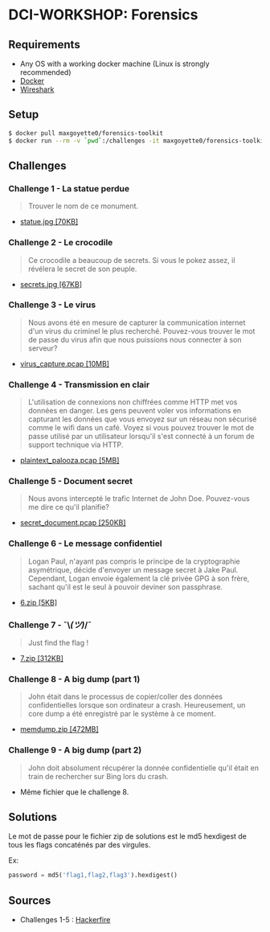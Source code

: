 # DCI-WORKSHOP: Forensics

## Requirements
* Any OS with a working docker machine (Linux is strongly recommended)
* [Docker](https://docs.docker.com/install/linux/docker-ce/ubuntu/)
* [Wireshark](https://www.wireshark.org/#download) 

## Setup
```bash
$ docker pull maxgoyette0/forensics-toolkit
$ docker run --rm -v `pwd`:/challenges -it maxgoyette0/forensics-toolkit
``` 

## Challenges

### Challenge 1 - La statue perdue
> Trouver le nom de ce monument.

* [statue.jpg [70KB]](https://drive.google.com/open?id=1T5yR3bXpMQG0aV0ScTUneiBLZWo29N1t)

### Challenge 2 - Le crocodile
> Ce crocodile a beaucoup de secrets. Si vous le pokez assez, il révélera le secret de son peuple.

* [secrets.jpg [67KB]](https://drive.google.com/open?id=1vcmGJh3luvfv6xtEFSguWL50NKLjWgHE)

### Challenge 3 - Le virus
> Nous avons été en mesure de capturer la communication internet d'un virus du criminel le plus recherché. Pouvez-vous trouver le mot de passe du virus afin que nous puissions nous connecter à son serveur?
* [virus_capture.pcap [10MB]](https://drive.google.com/open?id=1HSv5zVV6do0ESq_IEQGHlLR37OjHhGHy)

### Challenge 4 - Transmission en clair

> L'utilisation de connexions non chiffrées comme HTTP met vos données en danger. Les gens peuvent voler vos informations en capturant les données que vous envoyez sur un réseau non sécurisé comme le wifi dans un café.
Voyez si vous pouvez trouver le mot de passe utilisé par un utilisateur lorsqu'il s'est connecté à un forum de support technique via HTTP.
* [plaintext_palooza.pcap [5MB]](https://drive.google.com/open?id=1nEFsgFhBRm5b9nbhBa1k1taJIlabpKF_)

### Challenge 5 - Document secret
> Nous avons intercepté le trafic Internet de John Doe. Pouvez-vous me dire ce qu'il planifie?

* [secret_document.pcap [250KB]](https://drive.google.com/open?id=1gw1AGDWIePXoC9efBsSH1cV_SizySsTz)

### Challenge 6 - Le message confidentiel
> Logan Paul, n'ayant pas compris le principe de la cryptographie asymétrique, décide d'envoyer un message secret à Jake Paul. Cependant, Logan envoie également la clé privée GPG à son frère, sachant qu'il est le seul à pouvoir deviner son passphrase. 

* [6.zip [5KB]](https://drive.google.com/open?id=1hN6lQ9Rj4xLcG7qWaKl_gijGMe7Rc16Z)

### Challenge 7 - ¯\\_(ツ)_/¯
> Just find the flag !

* [7.zip [312KB]](https://drive.google.com/open?id=1iVm83Jh7ex6YhFtAiGub08UclRfu_hY3)

### Challenge 8 - A big dump (part 1)
> John était dans le processus de copier/coller des données confidentielles lorsque son ordinateur a crash. Heureusement, un core dump a été enregistré par le système à ce moment.

* [memdump.zip [472MB]](https://drive.google.com/open?id=1PGQTbDzc7SWJ9fXTj0-KnRawJHRdvzYu)

### Challenge 9 - A big dump (part 2)
> John doit absolument récupérer la donnée confidentielle qu'il était en train de rechercher sur Bing lors du crash.

* Même fichier que le challenge 8.

## Solutions
Le mot de passe pour le fichier zip de solutions est le md5 hexdigest de tous les flags concaténés par des virgules.

Ex:
```python
password = md5('flag1,flag2,flag3').hexdigest()
```

## Sources
* Challenges 1-5 : [Hackerfire](https://ctf.hackerfire.com)
